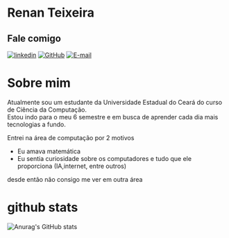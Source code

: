 # Renan Teixeira
## Fale comigo
[![linkedin](https://img.shields.io/badge/LinkedIn-0077B5?style=for-the-badge&logo=linkedin&logoColor=white)](//www.linkedin.com/in/renan-teixeira-170904226/) [![GitHub](https://img.shields.io/badge/GitHub-000?style=for-the-badge&logo=github&logoColor=white)](https://github.com/renantleite) [![E-mail](https://img.shields.io/badge/-Email-000?style=for-the-badge&logo=microsoft-outlook&logoColor=red)](renantleit@gmail.com)

# Sobre mim 
<p>
Atualmente sou um estudante da Universidade Estadual do Ceará do curso de Ciência da Computação.<br>
Estou indo para o meu 6 semestre e em busca de aprender cada dia mais tecnologias a fundo.
</p>
Entrei na área de computação por 2 motivos 
<ul>
  <li>
    Eu amava matemática
  </li>
  <li>
    Eu sentia curiosidade sobre os computadores e tudo que ele proporciona (IA,internet, entre outros)
  </li>
</ul>
<p>desde então não consigo me ver em outra área</p>


# github stats
![Anurag's GitHub stats](https://github-readme-stats.vercel.app/api?username=renantleite&show_icons=true&theme=radical)
